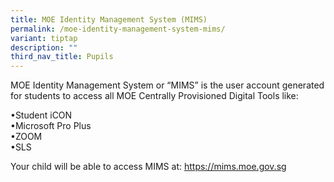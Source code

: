 ```yaml
---
title: MOE Identity Management System (MIMS)
permalink: /moe-identity-management-system-mims/
variant: tiptap
description: ""
third_nav_title: Pupils
---
```

<p>MOE Identity Management System or “MIMS” is the user account generated
for students to access all MOE Centrally Provisioned Digital Tools like:</p>
<p>•Student iCON
<br>•Microsoft Pro Plus
<br>•ZOOM
<br>•SLS</p>
<p>Your child will be able to access MIMS at: <a href="https://mims.moe.gov.sg" rel="noopener noreferrer nofollow" target="_blank">https://mims.moe.gov.sg</a>
</p>
<p></p>
<p></p>
<p></p>
<p></p>